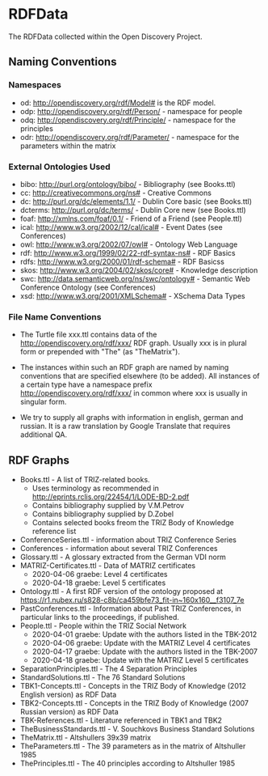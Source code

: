 # RDFData

The RDFData collected within the Open Discovery Project.

## Naming Conventions

### Namespaces

* od: <http://opendiscovery.org/rdf/Model#> is the RDF model.
* odp: <http://opendiscovery.org/rdf/Person/> - namespace for people
* odq: <http://opendiscovery.org/rdf/Principle/> - namespace for the principles
* odr: <http://opendiscovery.org/rdf/Parameter/> - namespace for the parameters within the matrix

### External Ontologies Used

* bibo: <http://purl.org/ontology/bibo/> - Bibliography (see Books.ttl)
* cc: <http://creativecommons.org/ns#> - Creative Commons
* dc: <http://purl.org/dc/elements/1.1/> - Dublin Core basic (see Books.ttl)
* dcterms: <http://purl.org/dc/terms/> - Dublin Core new (see Books.ttl)
* foaf: <http://xmlns.com/foaf/0.1/> - Friend of a Friend (see People.ttl)
* ical: <http://www.w3.org/2002/12/cal/ical#> - Event Dates (see Conferences)
* owl: <http://www.w3.org/2002/07/owl#> - Ontology Web Language
* rdf: <http://www.w3.org/1999/02/22-rdf-syntax-ns#> - RDF Basics
* rdfs: <http://www.w3.org/2000/01/rdf-schema#> - RDF Basicss
* skos: <http://www.w3.org/2004/02/skos/core#> - Knowledge description 
* swc: <http://data.semanticweb.org/ns/swc/ontology#> - Semantic Web Conference Ontology (see Conferences) 
* xsd: <http://www.w3.org/2001/XMLSchema#> - XSchema Data Types

### File Name Conventions

* The Turtle file xxx.ttl contains data of the
  <http://opendiscovery.org/rdf/xxx/> RDF graph. Usually xxx is in plural
  form or prepended with "The" (as "TheMatrix").

* The instances within such an RDF graph are named by naming conventions that
  are specified elsewhere (to be added). All instances of a certain type have
  a namespace prefix <http://opendiscovery.org/rdf/xxx/> in common where xxx
  is usually in singular form.

* We try to supply all graphs with information in english, german and russian.
  It is a raw translation by Google Translate that requires additional QA. 

## RDF Graphs

* Books.ttl - A list of TRIZ-related books.
  * Uses terminology as recommended in <http://eprints.rclis.org/22454/1/LODE-BD-2.pdf>
  * Contains bibliography supplied by V.M.Petrov
  * Contains bibliography supplied by D.Zobel
  * Contains selected books freom the TRIZ Body of Knowledge reference list
* ConferenceSeries.ttl - information about TRIZ Conference Series
* Conferences - information about several TRIZ Conferences 
* Glossary.ttl - A glossary extracted from the German VDI norm
* MATRIZ-Certificates.ttl - Data of MATRIZ certificates
  * 2020-04-06 graebe: Level 4 certificates
  * 2020-04-18 graebe: Level 5 certificates
* Ontology.ttl - A first RDF version of the ontology proposed at <https://r1.nubex.ru/s828-c8b/ca459bfe73_fit-in~160x160__f3107_7e> 
* PastConferences.ttl - Information about Past TRIZ Conferences, in particular links to the proceedings, if published.
* People.ttl - People within the TRIZ Social Network
  * 2020-04-01 graebe: Update with the authors listed in the TBK-2012
  * 2020-04-06 graebe: Update with the MATRIZ Level 4 certificates
  * 2020-04-17 graebe: Update with the authors listed in the TBK-2007
  * 2020-04-18 graebe: Update with the MATRIZ Level 5 certificates
* SeparationPrinciples.ttl - The 4 Separation Principles
* StandardSolutions.ttl - The 76 Standard Solutions 
* TBK1-Concepts.ttl - Concepts in the TRIZ Body of Knowledge (2012 English
  version) as RDF Data
* TBK2-Concepts.ttl - Concepts in the TRIZ Body of Knowledge (2007 Russian
  version) as RDF Data
* TBK-References.ttl - Literature referenced in TBK1 and TBK2
* TheBusinessStandards.ttl - V. Souchkovs Business Standard Solutions 
* TheMatrix.ttl - Altshullers 39x39 matrix 
* TheParameters.ttl - The 39 parameters as in the matrix of Altshuller 1985 
* ThePrinciples.ttl - The 40 principles according to Altshuller 1985 

